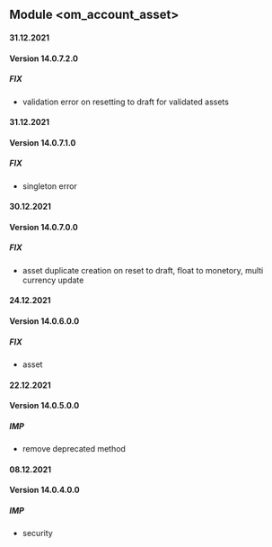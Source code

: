 ## Module <om_account_asset>

#### 31.12.2021
#### Version 14.0.7.2.0
##### FIX
- validation error on resetting to draft for validated assets

#### 31.12.2021
#### Version 14.0.7.1.0
##### FIX
- singleton error

#### 30.12.2021
#### Version 14.0.7.0.0
##### FIX
- asset duplicate creation on reset to draft, float to monetory, 
multi currency update

#### 24.12.2021
#### Version 14.0.6.0.0
##### FIX
- asset

#### 22.12.2021
#### Version 14.0.5.0.0
##### IMP
- remove deprecated method

#### 08.12.2021
#### Version 14.0.4.0.0
##### IMP
- security
